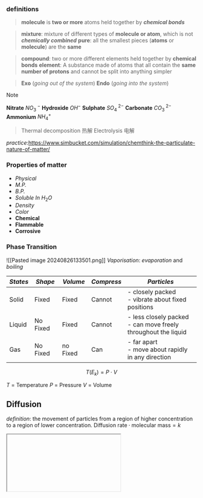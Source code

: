 ### definitions

> **molecule** is **two or more** atoms held together by ***chemical bonds***

> **mixture**: mixture of different types of **molecule or atom**, which is not ***chemically combined***
> **pure**: all the smallest pieces (**atoms** or **molecule**) are the **same**

> **compound**: two or more different elements held together by **chemical bonds**
> **element**: A substance made of atoms that all contain the **same number of protons** and cannot be split into anything simpler

> **Exo** (*going out of the system*)
> **Endo** (*going into the system*)

> [!NOTE]
> **Nitrate** $NO_3^{\ -}$
> **Hydroxide** $OH^-$
> **Sulphate** $SO_4^{\ 2-}$
> **Carbonate** $CO_3^{\ 2-}$
> **Ammonium** $NH_4^+$

> Thermal decomposition 热解
> Electrolysis 电解

*practice*:https://www.simbucket.com/simulation/chemthink-the-particulate-nature-of-matter/

### Properties of matter
- *Physical*
- *M.P.*
- *B.P.*
- *Soluble In* $H_2O$
- *Density*
- *Color*
- **Chemical**
- **Flammable**
- **Corrosive**

### Phase Transition

![[Pasted image 20240826133501.png]]
 *Vaporisation*: *evaporation* and *boiling*

| *States* | *Shape*  | *Volume* | *Compress* | *Particles*                                                       |
| -------- | -------- | -------- | ---------- | ----------------------------------------------------------------- |
| Solid    | Fixed    | Fixed    | Cannot     | - closely packed <br>- vibrate about fixed positions              |
| Liquid   | No Fixed | Fixed    | Cannot     | - less closely packed <br>- can move freely throughout the liquid |
| Gas      | No Fixed | no Fixed | Can        | - far apart<br>- move about rapidly in any direction              |
$$ T(E_k) = P\cdot V$$

 $T$ = Temperature $P$ = Pressure $V$ = Volume
## Diffusion
*definition*: the movement of particles from a region of higher concentration to a region of lower concentration.
$\text{Diffusion\ rate} \cdot \text{molecular\ mass} = k$


<iframe src="app://local/C:/Users/wzhzhang/Documents/period table/index.html"> </iframe>



